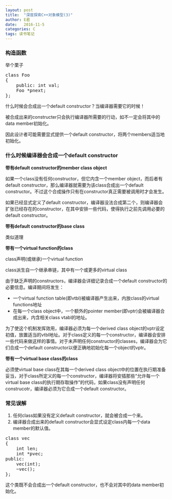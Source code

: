 ```yaml
---
layout: post
title:  "深度探索C++对象模型(3)"
author: E君
date:   2016-11-5
categories: C
tags: 读书笔记
---
```


### 构造函数 ###

举个栗子
<pre>
class Foo
{
	public: int val;
	Foo *pnext;
};
</pre>
什么时候会合成出一个default constructor？当编译器需要它的时候！

被合成出来的constructer只会执行编译器所需要的行动，如不一定会将其中的data member初始化。

因此设计者可能需要显式提供一个default constructor，将两个members适当地初始化。

### 什么时候编译器会合成一个default constructor ###

**带有default constructor的member class object**

如果一个class没有任何constructor，但它内含一个member object，而后者有default constructor，那么编译器就需要为该class合成出一个default constructor。不过这个合成操作只有在constructor真正需要被调用时才会发生。

如果已经显式定义了default constructor，编译器没法合成第二个，则编译器会扩张已经存在的constructor，在其中安排一些代码，使得执行之前先调用必要的default constructor。

**带有default constructor的base class**

类似道理

**带有一个virtual function的class**

class声明(或继承)一个virtual function

class派生自一个继承串链，其中有一个或更多的virtual class

由于缺乏声明的constructors，编译器会详细记录合成一个default constructor的必要信息。编译期间将发生：

- 一个virtual function table(即vtbl)被编译器产生出来，内放class的virtual functions地址
-  在每一个class object中，一个额外的pointer member(即vptr)会被编译器合成出来，内含相关class vtabl的地址。

为了使这个机制发挥效用，编译器必须为每一个derived class object的vptr设定初值，放置适当的vtbl地址。对于class定义的每一个constructor，编译器会安排一些代码来做这样的事情。对于未声明任何constructor的classes，编译器会为它们合成一个default constructor以便正确地初始化每一个object的vptr。

**带有一个virtual base class的class**

必须使virtual base class在其每一个derived class object中的位置在执行期准备妥当，对于class所定义的每一个constructor，编译器将安插那些“允许每一个virtual base class的执行期存取操作”的代码，如果class没有声明任何construcotr，编译器必须为它合成一个default constructor。

### 常见误解 ###

1. 任何class如果没有定义default constructor，就会被合成一个来。
2. 编译器合成出来的default constructor会显式设定class内每一个data member的默认值。

<pre>
class vec
{
	int len;
	int *pvec;
public:
	vec(int);
	~vec();
};
</pre>
这个类既不会合成出一个default constructor，也不会对其中的data member初始化。
